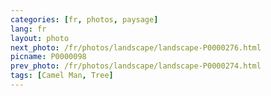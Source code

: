```yaml
---
categories: [fr, photos, paysage]
lang: fr
layout: photo
next_photo: /fr/photos/landscape/landscape-P0000276.html
picname: P0000098
prev_photo: /fr/photos/landscape/landscape-P0000274.html
tags: [Camel Man, Tree]
---
```

